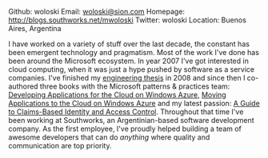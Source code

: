 Github:   woloski
Email:    woloski@sion.com
Homepage: http://blogs.southworks.net/mwoloski
Twitter: woloski
Location: Buenos Aires, Argentina

I have worked on a variety of stuff over the last decade, the constant has been emergent technology and pragmatism. Most of the work I've done has been around the Microsoft ecosystem. In year 2007 I've got interested in cloud computing, when it was just a hype pushed by software as a service companies. I've finished my [engineering thesis](http://materias.fi.uba.ar/7500/woloski-tesisingenieriainformatica.pdf) in 2008 and since then I co-authored three books with the Microsoft patterns & practices team: [Developing Applications for the Cloud on Windows Azure](http://www.amazon.com/Developing-Applications-Microsoft-Platform-Practices/dp/0735656061), [Moving Applications to the Cloud on Windows Azure](http://www.amazon.com/gp/product/0735649677/) and my latest passion: [A Guide to Claims-Based Identity and Access Control](http://www.amazon.com/Claims-Based-Identity-Control-Patterns-Practices/dp/0735640599). 
Throughout that time I've been working at Southworks, an Argentinian-based software development company. As the first employee, I've proudly helped building a team of awesome developers that can do *anything* where quality and communication are top priority.   